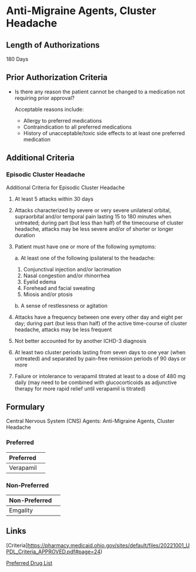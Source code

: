 # Anti-Migraine Agents, Cluster Headache

## Length of Authorizations

180 Days

## Prior Authorization Criteria

- Is there any reason the patient cannot be changed to a medication not requiring prior approval?

  Acceptable reasons include:

  - Allergy to preferred medications
  - Contraindication to all preferred medications
  - History of unacceptable/toxic side effects to at least one preferred medication

## Additional Criteria
### Episodic Cluster Headache

Additional Criteria for Episodic Cluster Headache

1. At least 5 attacks within 30 days
2. Attacks characterized by severe or very severe unilateral orbital, supraorbital and/or temporal pain lasting 15 to 180 minutes when untreated; during part (but less than half) of the timecourse of cluster headache, attacks may be less severe and/or of shorter or longer duration
3. Patient must have one or more of the following symptoms:

    a. At least one of the following ipsilateral to the headache:

      1. Conjunctival injection and/or lacrimation
      2. Nasal congestion and/or rhinorrhea
      3. Eyelid edema
      4. Forehead and facial sweating
      5. Miosis and/or ptosis

    b. A sense of restlessness or agitation

4. Attacks have a frequency between one every other day and eight per day; during part (but less than half) of the active time-course of cluster headache, attacks may be less frequent
5. Not better accounted for by another ICHD-3 diagnosis
6. At least two cluster periods lasting from seven days to one year (when untreated) and separated by pain-free remission periods of 90 days or more
7. Failure or intolerance to verapamil titrated at least to a dose of 480 mg daily (may need to be combined with glucocorticoids as adjunctive therapy for more rapid relief until verapamil is titrated)

## Formulary

Central Nervous System (CNS) Agents: Anti-Migraine Agents, Cluster Headache

### Preferred

| Preferred |      |
| :-------- | ---: |
| Verapamil |      |

### Non-Preferred

| Non-Preferred |      |
| :------------ | ---: |
| Emgality      |      |

## Links

[Criteria]https://pharmacy.medicaid.ohio.gov/sites/default/files/20221001_UPDL_Criteria_APPROVED.pdf#page=24)

[Preferred Drug List](https://pharmacy.medicaid.ohio.gov/sites/default/files/20221001_UPDL_APPROVED_.pdf#page=13)